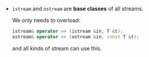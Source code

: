* `istream` and `ostream` are **base classes** of all streams.

  We only needs to overload:

  ```cpp
  istream& operator >> (istream &in, T &t);
  ostream& operator << (ostream &in, const T &t);
  ```

  and all kinds of stream can use this.
